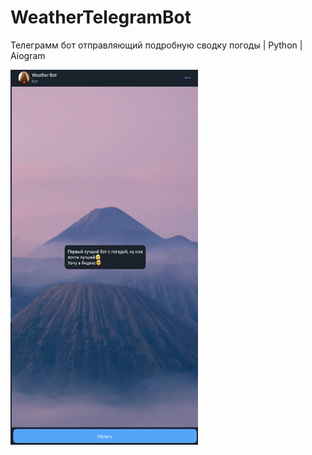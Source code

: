 # WeatherTelegramBot
Телеграмм бот отправляющий подробную сводку погоды | Python | Aiogram


<img src="Ref/start.png" width="300" height="600">
